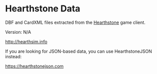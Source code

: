 Hearthstone Data
================

DBF and CardXML files extracted from the
[Hearthstone](http://playhearthstone.com) game client.

Version: N/A

http://hearthsim.info

If you are looking for JSON-based data, you can use HearthstoneJSON instead:

https://hearthstonejson.com
